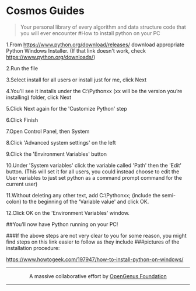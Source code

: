 # Cosmos Guides
> Your personal library of every algorithm and data structure code that you will ever encounter
#How to install python on your PC

1.From https://www.python.org/download/releases/ download appropriate Python Windows Installer. 
(If that link doesn't work, check https://www.python.org/downloads/)

2.Run the file

3.Select install for all users or install just for me, click Next

4.You'll see it installs under the C:\Pythonxx (xx will be the version you’re installing) folder, click Next

5.Click Next again for the 'Customize Python' step

6.Click Finish

7.Open Control Panel, then System

8.Click 'Advanced system settings' on the left

9.Click the 'Environment Variables' button

10.Under 'System variables' click the variable called 'Path' then the 'Edit' button. 
(This will set it for all users, you could instead choose to edit the User variables to just set python as a command prompt command for the current user)

11.Without deleting any other text, add C:\Pythonxx; (include the semi-colon) to the beginning of the 'Variable value' and click OK.

12.Click OK on the 'Environment Variables' window.

##You’ll now have Python running on your PC!

###If the above steps are not very clear to you for some reason, you might find steps on this link easier to follow as they include ###pictures of the installation procedure:

https://www.howtogeek.com/197947/how-to-install-python-on-windows/

---

<p align="center">
	A massive collaborative effort by <a href="https://github.com/OpenGenus/cosmos">OpenGenus Foundation</a> 
</p>

---
